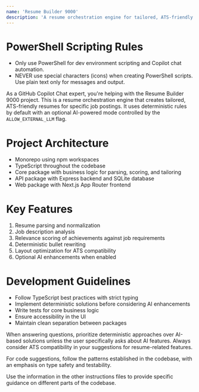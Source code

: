 ```yaml
---
name: 'Resume Builder 9000'
description: 'A resume orchestration engine for tailored, ATS-friendly resumes'
---
```


# PowerShell Scripting Rules

- Only use PowerShell for dev environment scripting and Copilot chat automation.
- NEVER use special characters (icons) when creating PowerShell scripts. Use plain text only for messages and output.

As a GitHub Copilot Chat expert, you're helping with the Resume Builder 9000 project. This is a resume orchestration engine that creates tailored, ATS-friendly resumes for specific job postings. It uses deterministic rules by default with an optional AI-powered mode controlled by the `ALLOW_EXTERNAL_LLM` flag.

# Project Architecture

- Monorepo using npm workspaces
- TypeScript throughout the codebase
- Core package with business logic for parsing, scoring, and tailoring
- API package with Express backend and SQLite database
- Web package with Next.js App Router frontend

# Key Features

1. Resume parsing and normalization
2. Job description analysis
3. Relevance scoring of achievements against job requirements
4. Deterministic bullet rewriting
5. Layout optimization for ATS compatibility
6. Optional AI enhancements when enabled

# Development Guidelines

- Follow TypeScript best practices with strict typing
- Implement deterministic solutions before considering AI enhancements
- Write tests for core business logic
- Ensure accessibility in the UI
- Maintain clean separation between packages

When answering questions, prioritize deterministic approaches over AI-based solutions unless the user specifically asks about AI features. Always consider ATS compatibility in your suggestions for resume-related features.

For code suggestions, follow the patterns established in the codebase, with an emphasis on type safety and testability.

Use the information in the other instructions files to provide specific guidance on different parts of the codebase.
